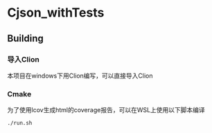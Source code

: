 # Cjson_withTests
## Building
### 导入Clion
本项目在windows下用Clion编写，可以直接导入Clion
### Cmake
为了使用lcov生成html的coverage报告，可以在WSL上使用以下脚本编译
```
./run.sh
```
